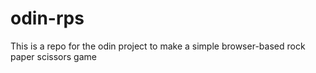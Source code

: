 # odin-rps
This is a repo for the odin project to make a simple browser-based rock paper scissors game